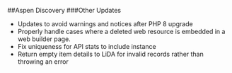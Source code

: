 ##Aspen Discovery
###Other Updates
- Updates to avoid warnings and notices after PHP 8 upgrade
- Properly handle cases where a deleted web resource is embedded in a web builder page. 
- Fix uniqueness for API stats to include instance
- Return empty item details to LiDA for invalid records rather than throwing an error